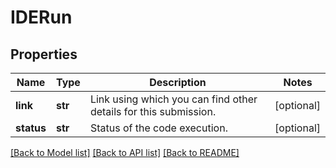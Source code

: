 # IDERun

## Properties
Name | Type | Description | Notes
------------ | ------------- | ------------- | -------------
**link** | **str** | Link using which you can find other details for this submission. | [optional] 
**status** | **str** | Status of the code execution. | [optional] 

[[Back to Model list]](../README.md#documentation-for-models) [[Back to API list]](../README.md#documentation-for-api-endpoints) [[Back to README]](../README.md)


